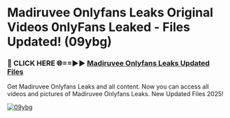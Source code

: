 # Madiruvee Onlyfans Leaks Original Videos 0nlyFans Leaked - Files Updated! (09ybg)

<h3>🔴 CLICK HERE 🌐==►► <a href="https://tinyurl.com/x26r9saj" rel="nofollow">Madiruvee Onlyfans Leaks Updated Files</a></h3>

Get Madiruvee Onlyfans Leaks and all content. Now you can access all videos and pictures of Madiruvee Onlyfans Leaks. New Updated Files 2025!

[![09ybg](https://i.imgur.com/LkgZPqh.gif)](https://tinyurl.com/x26r9saj)

